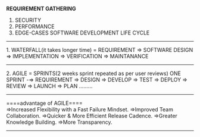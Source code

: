 **REQUIREMENT GATHERING**
1. SECURITY
2. PERFORMANCE
3. EDGE-CASES
SOFTWARE DEVELOPMENT LIFE CYCLE
<hr>
1. WATERFALL(it takes longer time) = REQUIREMENT => SOFTWARE DESIGN => IMPLEMENTATION => VERIFICATION => MAINTANANCE
<hr>
2. AGILE = SPRINTS(2 weeks sprint repeated as per user reviews) 
    ONE SPRINT -=> REQUIREMENT => DESIGN => DEVELOP => TEST => DEPLOY => REVIEW => LAUNCH => PLAN .........</br>
<hr>
====advantage of AGILE====
</br>
=>Increased Flexibility with a Fast Failure Mindset.
=>Improved Team Collaboration.
=>Quicker & More Efficient Release Cadence.
=>Greater Knowledge Building.
=>More Transparency.
<hr>
